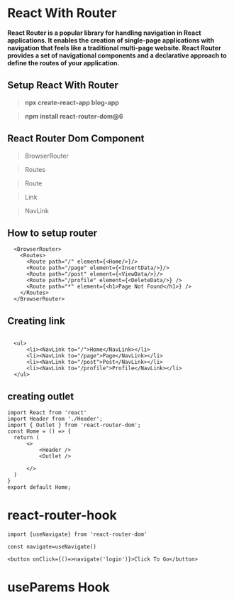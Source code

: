 # React With Router


**React Router is a popular library for handling navigation in React applications. It enables the creation of single-page applications with navigation that feels like a traditional multi-page website. React Router provides a set of navigational components and a declarative approach to define the routes of your application.**

## Setup React With Router

> **npx create-react-app blog-app**

> **npm install react-router-dom@6**

## React Router Dom Component

> BrowserRouter

> Routes

> Route

> Link

> NavLink   
  

## How to setup router 

```
  <BrowserRouter>
    <Routes>
      <Route path="/" element={<Home/>}/>
      <Route path="/page" element={<InsertData/>}/>
      <Route path="/post" element={<ViewData/>}/>
      <Route path="/profile" element={<DeleteData/>} />
      <Route path="*" element={<h1>Page Not Found</h1>} />
    </Routes>
  </BrowserRouter>
```

## Creating link

```

  <ul>
      <li><NavLink to="/">Home</NavLink></li>
      <li><NavLink to="/page">Page</NavLink></li>
      <li><NavLink to="/post">Post</NavLink></li>
      <li><NavLink to="/profile">Profile</NavLink></li>
  </ul>
```

## creating outlet 

```
import React from 'react'
import Header from './Header';
import { Outlet } from 'react-router-dom';
const Home = () => {
  return (
      <>
          <Header />
          <Outlet />
          
      </>
  )
}
export default Home;
```

# react-router-hook

```
import {useNavigate} from 'react-router-dom'

const navigate=useNavigate()

<button onClick={()=>navigate('login')}>Click To Go</button>

```

# useParems Hook


